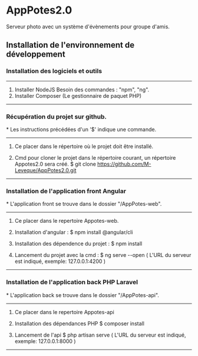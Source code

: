# AppPotes2.0
Serveur photo avec un système d'évènements pour groupe d'amis.

## Installation de l'environnement de développement

### Installation des logiciels et outils 
_______________________________________________________

1. Installer NodeJS
   Besoin des commandes : "npm", "ng".
2. Installer Composer (Le gestionnaire de paquet PHP)
_______________________________________________________

### Récupération du projet sur github.

\* Les instructions précédées d'un '$' indique une commande.
_______________________________________________________

1. Ce placer dans le répertoire où le projet doit
   être installé.

2. Cmd pour cloner le projet dans le répertoire courant, un
   répertoire Appotes2.0 sera créé.
      $ git clone https://github.com/M-Leveque/AppPotes2.0.git 

_______________________________________________________

### Installation de l'application front Angular

\* L'application front se trouve dans le dossier
   "/AppPotes-web".
_______________________________________________________

1. Ce placer dans le repertoire Appotes-web.

2. Installation d'angular :
      $ npm install @angular/cli

3. Installation des dépendence du projet :
      $ npm install

4. Lancement du projet avec la cmd : 
      $ ng serve --open
   ( L'URL du serveur est indiqué, exemple: 127.0.0.1:4200 )
_______________________________________________________

### Installation de l'application back PHP Laravel

\*  L'application back se trouve dans le dossier "/AppPotes-api".
_______________________________________________________

1. Ce placer dans le repertoire Appotes-api

2. Installation des dépendances PHP
      $ composer install

3. Lancement de l'api 
      $ php artisan serve
   ( L'URL du serveur est indiqué, exemple: 127.0.0.1:8000 )

_______________________________________________________

